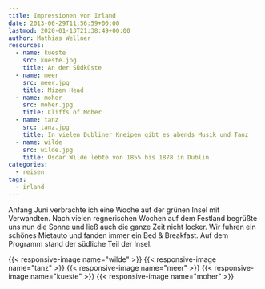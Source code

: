 ```yaml
---
title: Impressionen von Irland
date: 2013-06-29T11:56:59+00:00
lastmod: 2020-01-13T21:38:49+00:00
author: Mathias Wellner
resources:
  - name: kueste
    src: kueste.jpg
    title: An der Südküste
  - name: meer
    src: meer.jpg
    title: Mizen Head
  - name: moher
    src: moher.jpg
    title: Cliffs of Moher
  - name: tanz
    src: tanz.jpg
    title: In vielen Dubliner Kneipen gibt es abends Musik und Tanz
  - name: wilde
    src: wilde.jpg
    title: Oscar Wilde lebte von 1855 bis 1878 in Dublin
categories:
  - reisen
tags:
  - irland
---
```

Anfang Juni verbrachte ich eine Woche auf der grünen Insel mit Verwandten. Nach vielen regnerischen Wochen auf dem Festland begrüßte uns nun die Sonne und ließ auch die ganze Zeit nicht locker. Wir fuhren ein schönes Mietauto und fanden immer ein Bed & Breakfast. Auf dem Programm stand der südliche Teil der Insel. 
<!--more-->

{{< responsive-image name="wilde" >}}
{{< responsive-image name="tanz" >}}
{{< responsive-image name="meer" >}}
{{< responsive-image name="kueste" >}}
{{< responsive-image name="moher" >}}
